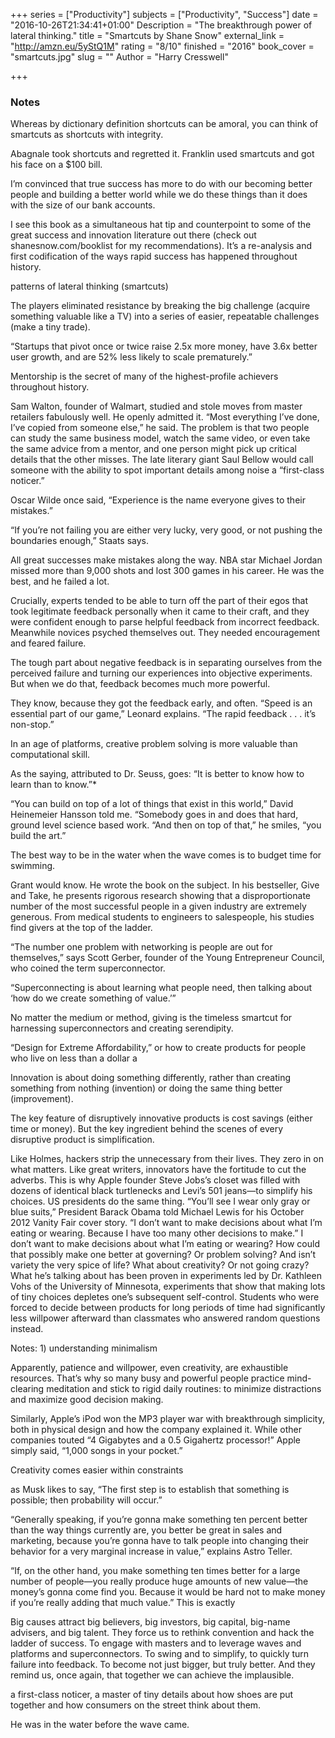 +++
series = ["Productivity"]
subjects = ["Productivity", "Success"]
date = "2016-10-26T21:34:41+01:00"
Description = "The breakthrough power of lateral thinking."
title = "Smartcuts by Shane Snow"
external_link = "http://amzn.eu/5yStQ1M"
rating = "8/10"
finished = "2016"
book_cover = "smartcuts.jpg"
slug = ""
Author = "Harry Cresswell"

+++

### Notes

Whereas by dictionary definition shortcuts can be amoral, you can think of smartcuts as shortcuts with integrity.


Abagnale took shortcuts and regretted it. Franklin used smartcuts and got his face on a $100 bill.


I’m convinced that true success has more to do with our becoming better people and building a better world while we do these things than it does with the size of our bank accounts.


I see this book as a simultaneous hat tip and counterpoint to some of the great success and innovation literature out there (check out shanesnow.com/booklist for my recommendations). It’s a re-analysis and first codification of the ways rapid success has happened throughout history.


patterns of lateral thinking (smartcuts)


The players eliminated resistance by breaking the big challenge (acquire something valuable like a TV) into a series of easier, repeatable challenges (make a tiny trade).


“Startups that pivot once or twice raise 2.5x more money, have 3.6x better user growth, and are 52% less likely to scale prematurely.”


Mentorship is the secret of many of the highest-profile achievers throughout history.


Sam Walton, founder of Walmart, studied and stole moves from master retailers fabulously well. He openly admitted it. “Most everything I’ve done, I’ve copied from someone else,” he said. The problem is that two people can study the same business model, watch the same video, or even take the same advice from a mentor, and one person might pick up critical details that the other misses. The late literary giant Saul Bellow would call someone with the ability to spot important details among noise a “first-class noticer.”


Oscar Wilde once said, “Experience is the name everyone gives to their mistakes.”


“If you’re not failing you are either very lucky, very good, or not pushing the boundaries enough,” Staats says.


All great successes make mistakes along the way. NBA star Michael Jordan missed more than 9,000 shots and lost 300 games in his career. He was the best, and he failed a lot.


Crucially, experts tended to be able to turn off the part of their egos that took legitimate feedback personally when it came to their craft, and they were confident enough to parse helpful feedback from incorrect feedback. Meanwhile novices psyched themselves out. They needed encouragement and feared failure.


The tough part about negative feedback is in separating ourselves from the perceived failure and turning our experiences into objective experiments. But when we do that, feedback becomes much more powerful.


They know, because they got the feedback early, and often. “Speed is an essential part of our game,” Leonard explains. “The rapid feedback . . . it’s non-stop.”


In an age of platforms, creative problem solving is more valuable than computational skill.


As the saying, attributed to Dr. Seuss, goes: “It is better to know how to learn than to know.”*


“You can build on top of a lot of things that exist in this world,” David Heinemeier Hansson told me. “Somebody goes in and does that hard, ground level science based work. “And then on top of that,” he smiles, “you build the art.”


The best way to be in the water when the wave comes is to budget time for swimming.


Grant would know. He wrote the book on the subject. In his bestseller, Give and Take, he presents rigorous research showing that a disproportionate number of the most successful people in a given industry are extremely generous. From medical students to engineers to salespeople, his studies find givers at the top of the ladder.


“The number one problem with networking is people are out for themselves,” says Scott Gerber, founder of the Young Entrepreneur Council, who coined the term superconnector.


“Superconnecting is about learning what people need, then talking about ‘how do we create something of value.’”


No matter the medium or method, giving is the timeless smartcut for harnessing superconnectors and creating serendipity.


“Design for Extreme Affordability,” or how to create products for people who live on less than a dollar a


Innovation is about doing something differently, rather than creating something from nothing (invention) or doing the same thing better (improvement).


The key feature of disruptively innovative products is cost savings (either time or money). But the key ingredient behind the scenes of every disruptive product is simplification.


Like Holmes, hackers strip the unnecessary from their lives. They zero in on what matters. Like great writers, innovators have the fortitude to cut the adverbs. This is why Apple founder Steve Jobs’s closet was filled with dozens of identical black turtlenecks and Levi’s 501 jeans—to simplify his choices. US presidents do the same thing. “You’ll see I wear only gray or blue suits,” President Barack Obama told Michael Lewis for his October 2012 Vanity Fair cover story. “I don’t want to make decisions about what I’m eating or wearing. Because I have too many other decisions to make.” I don’t want to make decisions about what I’m eating or wearing? How could that possibly make one better at governing? Or problem solving? And isn’t variety the very spice of life? What about creativity? Or not going crazy? What he’s talking about has been proven in experiments led by Dr. Kathleen Vohs of the University of Minnesota, experiments that show that making lots of tiny choices depletes one’s subsequent self-control. Students who were forced to decide between products for long periods of time had significantly less willpower afterward than classmates who answered random questions instead.

Notes: 1) understanding minimalism


Apparently, patience and willpower, even creativity, are exhaustible resources. That’s why so many busy and powerful people practice mind-clearing meditation and stick to rigid daily routines: to minimize distractions and maximize good decision making.


Similarly, Apple’s iPod won the MP3 player war with breakthrough simplicity, both in physical design and how the company explained it. While other companies touted “4 Gigabytes and a 0.5 Gigahertz processor!” Apple simply said, “1,000 songs in your pocket.”


Creativity comes easier within constraints


as Musk likes to say, “The first step is to establish that something is possible; then probability will occur.”


“Generally speaking, if you’re gonna make something ten percent better than the way things currently are, you better be great in sales and marketing, because you’re gonna have to talk people into changing their behavior for a very marginal increase in value,” explains Astro Teller.


“If, on the other hand, you make something ten times better for a large number of people—you really produce huge amounts of new value—the money’s gonna come find you. Because it would be hard not to make money if you’re really adding that much value.” This is exactly


Big causes attract big believers, big investors, big capital, big-name advisers, and big talent. They force us to rethink convention and hack the ladder of success. To engage with masters and to leverage waves and platforms and superconnectors. To swing and to simplify, to quickly turn failure into feedback. To become not just bigger, but truly better. And they remind us, once again, that together we can achieve the implausible.


a first-class noticer, a master of tiny details about how shoes are put together and how consumers on the street think about them.


He was in the water before the wave came.
